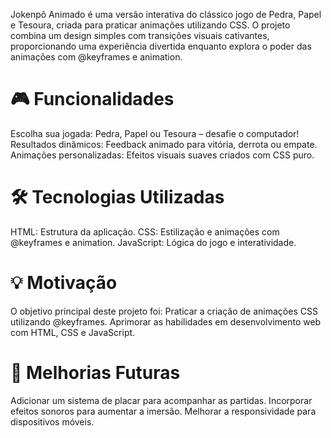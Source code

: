 Jokenpô Animado é uma versão interativa do clássico jogo de Pedra, Papel e Tesoura, criada para praticar animações utilizando CSS. O projeto combina um design simples com transições visuais cativantes, proporcionando uma experiência divertida enquanto explora o poder das animações com @keyframes e animation.

# 🎮 Funcionalidades
Escolha sua jogada: Pedra, Papel ou Tesoura – desafie o computador!
Resultados dinâmicos: Feedback animado para vitória, derrota ou empate.
Animações personalizadas: Efeitos visuais suaves criados com CSS puro.
# 🛠️ Tecnologias Utilizadas
HTML: Estrutura da aplicação.
CSS: Estilização e animações com @keyframes e animation.
JavaScript: Lógica do jogo e interatividade.
# 💡 Motivação
O objetivo principal deste projeto foi:
Praticar a criação de animações CSS utilizando @keyframes.
Aprimorar as habilidades em desenvolvimento web com HTML, CSS e JavaScript.

# 🚀 Melhorias Futuras
Adicionar um sistema de placar para acompanhar as partidas.
Incorporar efeitos sonoros para aumentar a imersão.
Melhorar a responsividade para dispositivos móveis.
